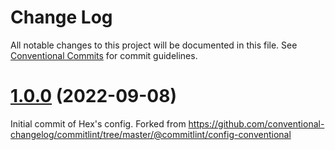 # Change Log

All notable changes to this project will be documented in this file.
See [Conventional Commits](https://conventionalcommits.org) for commit guidelines.

# [1.0.0](https://github.com/hex-digital/commitlint-config/) (2022-09-08)

Initial commit of Hex's config. Forked from https://github.com/conventional-changelog/commitlint/tree/master/@commitlint/config-conventional

